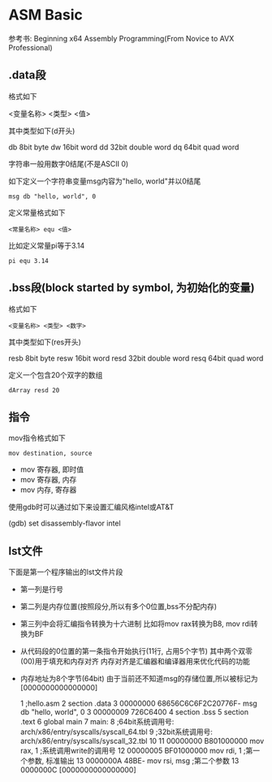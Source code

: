 # ASM Basic

参考书: Beginning x64 Assembly Programming(From Novice to AVX Professional)

## .data段

格式如下

<变量名称> <类型> <值>

其中类型如下(d开头)

db	8bit	byte
dw 	16bit	word
dd 	32bit	double word
dq 	64bit	quad word

字符串一般用数字0结尾(不是ASCII 0)

如下定义一个字符串变量msg内容为"hello, world"并以0结尾

	msg db "hello, world", 0

定义常量格式如下

	<常量名称> equ <值>

比如定义常量pi等于3.14

	pi equ 3.14

## .bss段(block started by symbol, 为初始化的变量)

格式如下

	<变量名称> <类型> <数字>

其中类型如下(res开头)

resb	8bit	byte
resw	16bit	word
resd	32bit	double word
resq	64bit	quad word

定义一个包含20个双字的数组

	dArray resd	20

## 指令

mov指令格式如下

	mov destination, source

- mov 寄存器, 即时值
- mov 寄存器, 内存
- mov 内存, 寄存器

使用gdb时可以通过如下来设置汇编风格intel或AT&T

(gdb) set disassembly-flavor intel

## lst文件

下面是第一个程序输出的lst文件片段

- 第一列是行号
- 第二列是内存位置(按照段分,所以有多个0位置,bss不分配内存)
- 第三列中会将汇编指令转换为十六进制
	比如将mov rax转换为B8, mov rdi转换为BF
- 从代码段的0位置的第一条指令开始执行(11行, 占用5个字节)
	其中两个双零(00)用于填充和内存对齐
	内存对齐是汇编器和编译器用来优化代码的功能
- 内存地址为8个字节(64bit)
	由于当前还不知道msg的存储位置,所以被标记为[0000000000000000]

     1                                  ;hello.asm
     2                                  section .data
     3 00000000 68656C6C6F2C20776F-     	msg db "hello, world", 0
     3 00000009 726C6400
     4                                  section .bss
     5                                  section .text
     6                                  	global main
     7                                  main:
     8                                  	;64bit系统调用号: arch/x86/entry/syscalls/syscall_64.tbl
     9                                  	;32bit系统调用号: arch/x86/entry/syscalls/syscall_32.tbl
    10
    11 00000000 B801000000              	mov rax, 1	;系统调用write的调用号
    12 00000005 BF01000000              	mov rdi, 1	;第一个参数, 标准输出
    13 0000000A 48BE-                   	mov rsi, msg	;第二个参数
    13 0000000C [0000000000000000]

